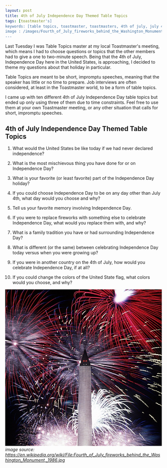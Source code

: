 ```yaml
---
layout: post
title: 4th of July Independence Day Themed Table Topics
tags: [toastmaster's]
keywords: [table topics, toastmaster, toastmasters, 4th of july, july 4th, fourth of july, july fourth, independence day]
image : /images/Fourth_of_July_fireworks_behind_the_Washington_Monument,_1986.jpg
---
```


Last Tuesday I was Table Topics master at my local Toastmaster's meeting, which means I had to choose questions or topics that the other members had to give a one to two-minute speech. Being that the 4th of July, Independence Day here in the United States, is approaching, I decided to theme my questions about that holiday in particular.

Table Topics are meant to be short, impromptu speeches, meaning that the speaker has little or no time to prepare. Job interviews are often considered, at least in the Toastmaster world, to be a form of table topics.

I came up with ten different 4th of July Independence Day table topics but ended up only using three of them due to time constraints. Feel free to use them at your own Toastmaster meeting, or any other situation that calls for short, impromptu speeches.

## 4th of July Independence Day Themed Table Topics

1. What would the United States be like today if we had never declared independence?

2. What is the most mischievous thing you have done for or on Independence Day?

3. What is your favorite (or least favorite) part of the Independence Day holiday?

4. If you could choose Independence Day to be on any day other than July 4th, what day would you choose and why?

5. Tell us your favorite memory involving Independence Day.

6. If you were to replace fireworks with something else to celebrate Independence Day, what would you replace them with, and why?

7. What is a family tradition you have or had surrounding Independence Day?

8. What is different (or the same) between celebrating Independence Day today versus when you were growing up?

9. If you were in another country on the 4th of July, how would you celebrate Independence Day, if at all?

10. If you could change the colors of the United State flag, what colors would you choose, and why?

![Fourth of July fireworks behind the Washington Monument, 1986](/images/Fourth_of_July_fireworks_behind_the_Washington_Monument,_1986.jpg)
*image source: https://en.wikipedia.org/wiki/File:Fourth_of_July_fireworks_behind_the_Washington_Monument,_1986.jpg*
